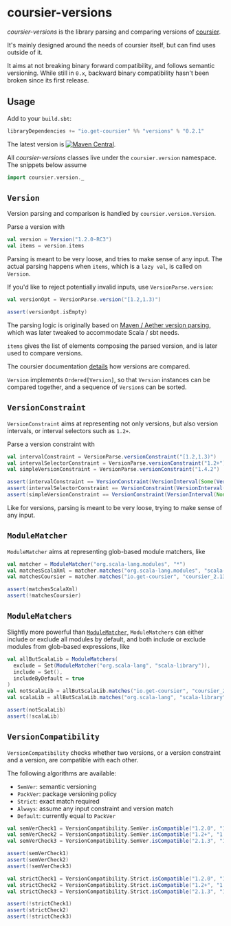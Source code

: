 # coursier-versions

*coursier-versions* is the library parsing and comparing versions of
[coursier](https://get-coursier.io).

It's mainly designed around the needs of coursier itself, but can find uses outside of it.

It aims at not breaking binary forward compatibility, and follows semantic versioning.
While still in `0.x`, backward binary compatibility hasn't been broken since its first release.

## Usage

Add to your `build.sbt`:
```scala
libraryDependencies += "io.get-coursier" %% "versions" % "0.2.1"
```

The latest version is
[![Maven Central](https://img.shields.io/maven-central/v/io.get-coursier/versions_2.13.svg)](https://maven-badges.herokuapp.com/maven-central/io.get-coursier/versions_2.13).

All *coursier-versions* classes live under the `coursier.version` namespace. The snippets below
assume
```scala mdoc
import coursier.version._
```

## `Version`

Version parsing and comparison is handled by `coursier.version.Version`.

Parse a version with
```scala mdoc
val version = Version("1.2.0-RC3")
val items = version.items
```

Parsing is meant to be very loose, and tries to make sense of any input. The actual
parsing happens when `items`, which is a `lazy val`, is called on `Version`.

If you'd like to reject potentially invalid inputs, use `VersionParse.version`:
```scala mdoc
val versionOpt = VersionParse.version("[1.2,1.3)")
```

```scala mdoc:passthrough
assert(versionOpt.isEmpty)
```

The parsing logic is originally based on [Maven / Aether version parsing](https://github.com/apache/maven-resolver/blob/3b8a7ec07799d894d5ffde523ec9a8062956805a/aether-util/src/main/java/org/eclipse/aether/util/version/GenericVersion.java), which was later tweaked to accommodate Scala / sbt needs.

`items` gives the list of elements composing the parsed version, and is later used to compare versions.

The coursier documentation [details](https://get-coursier.io/docs/other-version-handling.html#ordering)
how versions are compared.

`Version` implements `Ordered[Version]`, so that `Version` instances can be compared together,
and a sequence of `Version`s can be sorted.

## `VersionConstraint`

`VersionConstraint` aims at representing not only versions, but also version intervals, or
interval selectors such as `1.2+`.

Parse a version constraint with
```scala mdoc
val intervalConstraint = VersionParse.versionConstraint("[1.2,1.3)")
val intervalSelectorConstraint = VersionParse.versionConstraint("1.2+")
val simpleVersionConstraint = VersionParse.versionConstraint("1.4.2")
```

```scala mdoc:passthrough
assert(intervalConstraint == VersionConstraint(VersionInterval(Some(Version("1.2")), Some(Version("1.3")), true, false), Nil))
assert(intervalSelectorConstraint == VersionConstraint(VersionInterval(Some(Version("1.2")), Some(Version("1.2.max")), true, true), Nil))
assert(simpleVersionConstraint == VersionConstraint(VersionInterval(None, None, false, false), Seq(Version("1.4.2"))))
```

Like for versions, parsing is meant to be very loose, trying to make sense of any input.

## `ModuleMatcher`

`ModuleMatcher` aims at representing glob-based module matchers, like
```scala mdoc
val matcher = ModuleMatcher("org.scala-lang.modules", "*")
val matchesScalaXml = matcher.matches("org.scala-lang.modules", "scala-xml_2.13")
val matchesCoursier = matcher.matches("io.get-coursier", "coursier_2.13")
```

```scala mdoc:passthrough
assert(matchesScalaXml)
assert(!matchesCoursier)
```

## `ModuleMatchers`

Slightly more powerful than [`ModuleMatcher`](#modulematcher), `ModuleMatchers` can
either include or exclude all modules by default, and both include or exclude modules
from glob-based expressions, like
```scala mdoc
val allButScalaLib = ModuleMatchers(
  exclude = Set(ModuleMatcher("org.scala-lang", "scala-library")),
  include = Set(),
  includeByDefault = true
)
val notScalaLib = allButScalaLib.matches("io.get-coursier", "coursier_2.13")
val scalaLib = allButScalaLib.matches("org.scala-lang", "scala-library")
```

```scala mdoc:passthrough
assert(notScalaLib)
assert(!scalaLib)
```

## `VersionCompatibility`

`VersionCompatibility` checks whether two versions, or a version constraint and a version,
are compatible with each other.

The following algorithms are available:
- `SemVer`: semantic versioning
- `PackVer`: package versioning policy
- `Strict`: exact match required
- `Always`: assume any input constraint and version match
- `Default`: currently equal to `PackVer`

```scala mdoc
val semVerCheck1 = VersionCompatibility.SemVer.isCompatible("1.2.0", "1.2.4")
val semVerCheck2 = VersionCompatibility.SemVer.isCompatible("1.2+", "1.2.4")
val semVerCheck3 = VersionCompatibility.SemVer.isCompatible("2.1.3", "1.2.4")
```

```scala mdoc:passthrough
assert(semVerCheck1)
assert(semVerCheck2)
assert(!semVerCheck3)
```

```scala mdoc
val strictCheck1 = VersionCompatibility.Strict.isCompatible("1.2.0", "1.2.4")
val strictCheck2 = VersionCompatibility.Strict.isCompatible("1.2+", "1.2.4")
val strictCheck3 = VersionCompatibility.Strict.isCompatible("2.1.3", "1.2.4")
```

```scala mdoc:passthrough
assert(!strictCheck1)
assert(strictCheck2)
assert(!strictCheck3)
```
